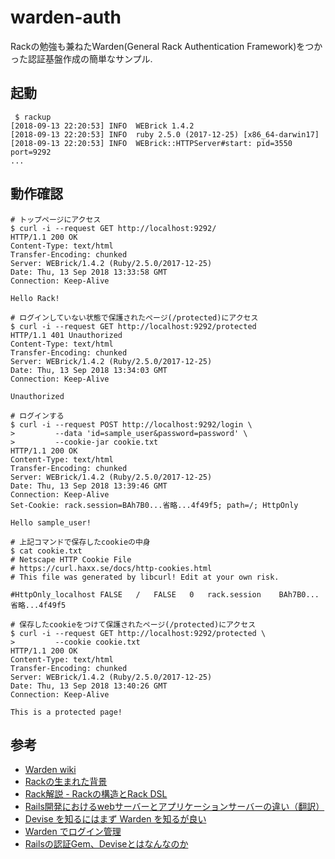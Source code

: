 # warden-auth
Rackの勉強も兼ねたWarden(General Rack Authentication Framework)をつかった認証基盤作成の簡単なサンプル.

## 起動
```
 $ rackup
[2018-09-13 22:20:53] INFO  WEBrick 1.4.2
[2018-09-13 22:20:53] INFO  ruby 2.5.0 (2017-12-25) [x86_64-darwin17]
[2018-09-13 22:20:53] INFO  WEBrick::HTTPServer#start: pid=3550 port=9292
...
```

## 動作確認
```
# トップページにアクセス
$ curl -i --request GET http://localhost:9292/
HTTP/1.1 200 OK
Content-Type: text/html
Transfer-Encoding: chunked
Server: WEBrick/1.4.2 (Ruby/2.5.0/2017-12-25)
Date: Thu, 13 Sep 2018 13:33:58 GMT
Connection: Keep-Alive

Hello Rack!

# ログインしていない状態で保護されたページ(/protected)にアクセス
$ curl -i --request GET http://localhost:9292/protected
HTTP/1.1 401 Unauthorized
Content-Type: text/html
Transfer-Encoding: chunked
Server: WEBrick/1.4.2 (Ruby/2.5.0/2017-12-25)
Date: Thu, 13 Sep 2018 13:34:03 GMT
Connection: Keep-Alive

Unauthorized

# ログインする
$ curl -i --request POST http://localhost:9292/login \
>         --data 'id=sample_user&password=password' \
>         --cookie-jar cookie.txt
HTTP/1.1 200 OK
Content-Type: text/html
Transfer-Encoding: chunked
Server: WEBrick/1.4.2 (Ruby/2.5.0/2017-12-25)
Date: Thu, 13 Sep 2018 13:39:46 GMT
Connection: Keep-Alive
Set-Cookie: rack.session=BAh7B0...省略...4f49f5; path=/; HttpOnly

Hello sample_user!

# 上記コマンドで保存したcookieの中身
$ cat cookie.txt
# Netscape HTTP Cookie File
# https://curl.haxx.se/docs/http-cookies.html
# This file was generated by libcurl! Edit at your own risk.

#HttpOnly_localhost	FALSE	/	FALSE	0	rack.session	BAh7B0...省略...4f49f5

# 保存したcookieをつけて保護されたページ(/protected)にアクセス
$ curl -i --request GET http://localhost:9292/protected \
>         --cookie cookie.txt
HTTP/1.1 200 OK
Content-Type: text/html
Transfer-Encoding: chunked
Server: WEBrick/1.4.2 (Ruby/2.5.0/2017-12-25)
Date: Thu, 13 Sep 2018 13:40:26 GMT
Connection: Keep-Alive

This is a protected page!

```


## 参考
- [Warden wiki](https://github.com/hassox/warden/wiki)
- [Rackの生まれた背景](http://gihyo.jp/dev/serial/01/ruby/0023)
- [Rack解説 - Rackの構造とRack DSL](https://qiita.com/higuma/items/838f4f58bc4a0645950a)
- [Rails開発におけるwebサーバーとアプリケーションサーバーの違い（翻訳）](https://qiita.com/jnchito/items/3884f9a2ccc057f8f3a3)
- [Devise を知るにはまず Warden を知るが良い](http://vimtaku.github.io/blog/2014/03/02/warden/)
- [Warden でログイン管理](http://ataru-kodaka.hatenablog.com/entry/2014/07/23/230727)
- [Railsの認証Gem、Deviseとはなんなのか](http://astap.hatenablog.jp/entry/2017/04/16/221349)
